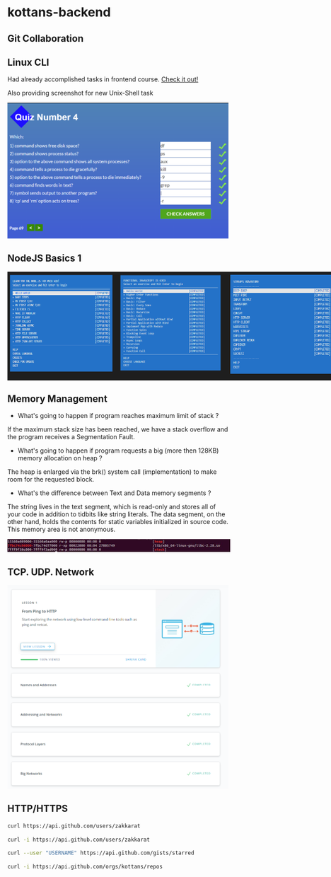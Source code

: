 ﻿# kottans-backend

## Git Collaboration
## Linux CLI

Had already accomplished tasks in frontend course. [Check it out!](https://github.com/Zakkarat/kottans-frontend)

Also providing screenshot for new Unix-Shell task

<img src="https://github.com/Zakkarat/kottans-backend/blob/master/task-unix-shell/unix.PNG" width="500px" />

## NodeJS Basics 1
<div style="display: flex">
<img src="https://github.com/Zakkarat/kottans-backend/blob/master/node-basic-1/node-basic.PNG" width="250px" />
<img src="https://github.com/Zakkarat/kottans-backend/blob/master/node-basic-1/node-basic2.PNG" width="250px" />
<img src="https://github.com/Zakkarat/kottans-backend/blob/master/node-basic-1/node-basic3.PNG" width="250px" />
</div>

## Memory Management

- What's going to happen if program reaches maximum limit of stack ?

If the maximum stack size has been reached, we have a stack overflow and the program receives a Segmentation Fault.

- What's going to happen if program requests a big (more then 128KB) memory allocation on heap ? 

The heap is enlarged via the brk() system call (implementation) to make room for the requested block.

- What's the difference between Text and Data memory segments ?

The string lives in the text segment, which is read-only and stores all of your code in addition to tidbits like string literals.
The data segment, on the other hand, holds the contents for static variables initialized in source code. This memory area is not anonymous.

<img src="https://github.com/Zakkarat/kottans-backend/blob/master/memory-managment/memory.jpg" width="800px" />

## TCP. UDP. Network

<img src="https://github.com/Zakkarat/kottans-backend/blob/master/task_networks/networks.PNG" width="500px" />

## HTTP/HTTPS

```bash
curl https://api.github.com/users/zakkarat
```
```bash
curl -i https://api.github.com/users/zakkarat
```
```bash
curl --user "USERNAME" https://api.github.com/gists/starred
```
```bash
curl -i https://api.github.com/orgs/kottans/repos
```

